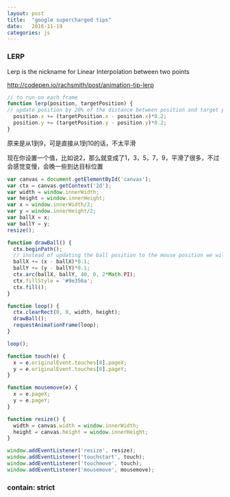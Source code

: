 ```yaml
---
layout: post
title:  "google supercharged tips"
date:   2016-11-19
categories: js
---
```



###  LERP 

Lerp is the nickname for Linear Interpolation between two points

http://codepen.io/rachsmith/post/animation-tip-lerp

```js
// to run on each frame
function lerp(position, targetPosition) {
// update position by 20% of the distance between position and target position
  position.x += (targetPosition.x - position.x)*0.2;
  position.y += (targetPosition.y - position.y)*0.2;
}
```

原来是从1到9，可是直接从1到10的话，不太平滑

现在你设置一个值，比如说2，那么就变成了1，3，5，7，9，平滑了很多，不过会感觉变慢，会晚一些到达目标位置

```js
var canvas = document.getElementById('canvas');
var ctx = canvas.getContext('2d');
var width = window.innerWidth;
var height = window.innerHeight;
var x = window.innerWidth/2;
var y = window.innerHeight/2;
var ballX = x;
var ballY = y;
resize();

function drawBall() {
  ctx.beginPath();
  // instead of updating the ball position to the mouse position we will lerp 10% of the distance between the balls current position and the mouse position.
  ballX += (x - ballX)*0.1;
  ballY += (y - ballY)*0.1;
  ctx.arc(ballX, ballY, 40, 0, 2*Math.PI);
  ctx.fillStyle = '#9e356a';
  ctx.fill();
}

function loop() {
  ctx.clearRect(0, 0, width, height);
  drawBall();
  requestAnimationFrame(loop);
}

loop();

function touch(e) {
  x = e.originalEvent.touches[0].pageX;
  y = e.originalEvent.touches[0].pageY;
}

function mousemove(e) {
  x = e.pageX;
  y = e.pageY;
}

function resize() {
  width = canvas.width = window.innerWidth;
  height = canvas.height = window.innerHeight;
}

window.addEventListener('resize', resize);
window.addEventListener('touchstart', touch);
window.addEventListener('touchmove', touch);
window.addEventListener('mousemove', mousemove);
```

### contain: strict

